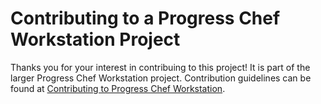 # Contributing to a Progress Chef Workstation Project

Thanks you for your interest in contribuing to this project! It is part of the larger Progress Chef Workstation project. Contribution guidelines can be found at [Contributing to Progress Chef Workstation](https://chef.github.io/chef-oss-practices/workstation/inspec/contributing/).